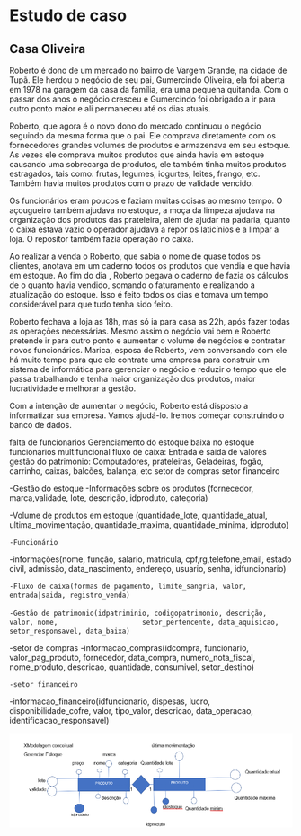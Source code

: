 # Estudo de caso
## Casa Oliveira

Roberto é dono de um mercado no bairro de Vargem Grande, na cidade de Tupã. Ele herdou o negócio de seu pai, Gumercindo Oliveira, ela foi aberta em 1978 na garagem da casa da família, era uma pequena quitanda. Com o passar dos anos o negócio cresceu e Gumercindo foi obrigado a ir para outro ponto maior e ali permaneceu até os dias atuais.

Roberto, que agora é o novo dono do mercado continuou o negócio seguindo da mesma forma que o pai. Ele comprava diretamente com os fornecedores grandes volumes de produtos e armazenava em seu estoque. As vezes ele comprava muitos produtos que ainda havia em estoque causando uma sobrecarga de produtos, ele também tinha muitos produtos estragados, tais como: frutas, legumes, iogurtes, leites, frango, etc. Também havia muitos produtos com o prazo de validade vencido.

Os funcionários eram poucos e faziam muitas coisas ao mesmo tempo. O açougueiro também ajudava no estoque, a moça da limpeza ajudava na organização dos produtos das prateleira, além de ajudar na padaria, quanto o caixa estava vazio o operador ajudava a repor os laticínios e a limpar a loja. O repositor também fazia operação no caixa.

Ao realizar a venda o Roberto, que sabia o nome de quase todos os clientes, anotava em um caderno todos os produtos que vendia e que havia em estoque. Ao fim do dia , Roberto pegava o caderno de fazia os cálculos de o quanto havia vendido, somando o faturamento e realizando a atualização do estoque. Isso é feito todos os dias e tomava um tempo considerável para que tudo tenha sido feito.

Roberto fechava a loja as 18h, mas só ia para casa as 22h, após fazer todas as operações necessárias.
 Mesmo assim o negócio vai bem e Roberto pretende ir para outro ponto e aumentar o volume de negócios e contratar novos funcionários.
Marica, esposa de Roberto, vem conversando com ele há muito tempo para que ele contrate uma empresa para construir um sistema de informática para gerenciar o negócio e reduzir o tempo que ele passa trabalhando e tenha maior organização dos produtos, maior lucratividade e melhorar a gestão.

Com a intenção de aumentar o negócio, Roberto está disposto a informatizar sua empresa. Vamos ajudá-lo. Iremos começar construindo o banco de dados.







falta de funcionarios
Gerenciamento do estoque
baixa no estoque
funcionarios multifuncional
fluxo de caixa: Entrada e saida de valores
gestão do patrimonio: Computadores, prateleiras, Geladeiras, fogão, carrinho, caixas, balcões, balança, etc
setor de compras
setor financeiro


-Gestão do estoque
	-Informações sobre os produtos (fornecedor, marca,validade, lote, descrição, idproduto, categoria)

-Volume de produtos em estoque (quantidade_lote, quantidade_atual,             ultima_movimentação, quantidade_maxima, quantidade_minima, idproduto)


	-Funcionário
-informações(nome, função, salario, matricula, cpf,rg,telefone,email, estado civil, admissão, data_nascimento, endereço, usuario, senha, idfuncionario)
				    

	-Fluxo de caixa(formas de pagamento, limite_sangria, valor, entrada|saida, registro_venda)

	-Gestão de patrimonio(idpatriminio, codigopatrimonio, descrição, valor, nome, 		              setor_pertencente, data_aquisicao, setor_responsavel, data_baixa)
 
	
	

-setor de compras
-informacao_compras(idcompra, funcionario, valor_pag_produto, fornecedor, data_compra, numero_nota_fiscal, nome_produto, descricao, quantidade,     consumivel, setor_destino)				    

	-setor financeiro
-informacao_financeiro(idfuncionario, dispesas, lucro, disponibilidade_cofre, valor, tipo_valor, descricao, data_operacao, identificacao_responsavel)






!["Diagrama modelo conceitual"](./diagrama.png)


